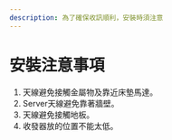 ```yaml
---
description: 為了確保收訊順利，安裝時須注意
---
```


# 安裝注意事項

1. 天線避免接觸金屬物及靠近床墊馬達。
2. Server天線避免靠著牆壁。
3. 天線避免接觸地板。
4. 收發器放的位置不能太低。

